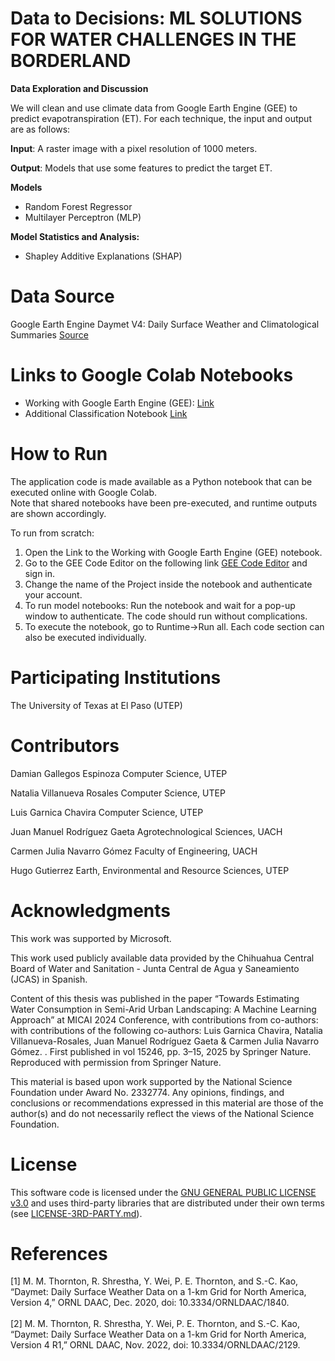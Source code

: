 # Data to Decisions: ML SOLUTIONS FOR WATER CHALLENGES IN THE BORDERLAND

**Data Exploration and Discussion**

We will clean and use climate data from Google Earth Engine (GEE) to predict evapotranspiration (ET).  For each technique, the input and output are as follows:

**Input**: A raster image with a pixel resolution of 1000 meters.

**Output**: Models that use some features to predict the target ET.

**Models**
  - Random Forest Regressor
  - Multilayer Perceptron (MLP) 

**Model Statistics and Analysis:**   
+ Shapley Additive Explanations (SHAP) 

# Data Source
Google Earth Engine Daymet V4: Daily Surface Weather and Climatological Summaries [Source](https://developers.google.com/earth-engine/datasets/catalog/NASA_ORNL_DAYMET_V4#bands)

# Links to Google Colab Notebooks  
+ Working with Google Earth Engine (GEE): [Link](https://colab.research.google.com/drive/1kYd6yYcE9T_begejLNAZsq8rSI4PM98o?usp=sharing)
+ Additional Classification Notebook [Link](https://colab.research.google.com/drive/1e5W2TZ2Zs5dX6V0F5eNVWcV8t3e7uNqU?usp=sharing)

# How to Run

The application code is made available as a Python notebook that can be executed online with Google Colab.    
Note that shared notebooks have been pre-executed, and runtime outputs are shown accordingly.   

To run from scratch:   
1. Open the Link to the Working with Google Earth Engine (GEE) notebook.
2. Go to the GEE Code Editor on the following link [GEE Code Editor](https://www.google.com/url?sa=D&q=https://code.earthengine.google.com/&ust=1754929416164522&usg=AOvVaw0vcMigCqS8q18KCJGc0f7i) and sign in. 
3. Change the name of the Project inside the notebook and authenticate your account.
4. To run model notebooks: Run the notebook and wait for a pop-up window to authenticate. The code should run without complications.
5. To execute the notebook, go to Runtime->Run all. Each code section can also be executed individually.

# Participating Institutions
The University of Texas at El Paso (UTEP)  

# Contributors
Damian Gallegos Espinoza 
    Computer Science,  UTEP
    
Natalia Villanueva Rosales 
    Computer Science,  UTEP

Luis Garnica Chavira
    Computer Science,  UTEP

Juan Manuel Rodríguez Gaeta
   Agrotechnological Sciences,  UACH 

Carmen Julia Navarro Gómez 
    Faculty of Engineering, UACH 

Hugo Gutierrez
    Earth, Environmental and Resource Sciences, UTEP

# Acknowledgments 

This work was supported by Microsoft.  

This work used publicly available data provided by the Chihuahua Central Board of Water and Sanitation - Junta Central de Agua y Saneamiento (JCAS) in Spanish. 

Content of this thesis was published in the paper “Towards Estimating Water Consumption in Semi-Arid Urban Landscaping: A Machine Learning Approach” at MICAI 2024 Conference, with contributions from co-authors: with contributions of the following co-authors: Luis Garnica Chavira, Natalia Villanueva-Rosales, Juan Manuel Rodríguez Gaeta & Carmen Julia Navarro Gómez.
. First published in vol 15246, pp. 3–15, 2025 by Springer Nature. Reproduced with permission from Springer Nature. 
 
This material is based upon work supported by the National Science Foundation under Award No. 2332774.
Any opinions, findings, and conclusions or recommendations expressed in this material are those of the
author(s) and do not necessarily reflect the views of the National Science Foundation.

# License
This software code is licensed under the [GNU GENERAL PUBLIC LICENSE v3.0](./LICENSE) and uses third-party libraries that are distributed under their own terms (see [LICENSE-3RD-PARTY.md](./LICENSE-3RD-PARTY.md)).

# References 
[1] M. M. Thornton, R. Shrestha, Y. Wei, P. E. Thornton, and S.-C. Kao, “Daymet: Daily Surface Weather Data on a 1-km Grid for North America, Version 4,” ORNL DAAC, Dec. 2020, doi: 10.3334/ORNLDAAC/1840. <br><br>
[2] M. M. Thornton, R. Shrestha, Y. Wei, P. E. Thornton, and S.-C. Kao, “Daymet: Daily Surface Weather Data on a 1-km Grid for North America, Version 4 R1,” ORNL DAAC, Nov. 2022, doi: 10.3334/ORNLDAAC/2129.




